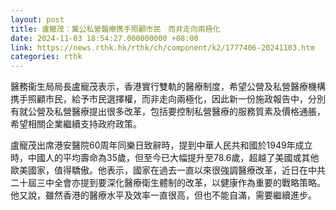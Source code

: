```yaml
---
layout: post
title: 盧寵茂：冀公私營醫療携手照顧市民　而非走向兩極化
date: 2024-11-03 18:54:27.000000000 +08:00
link: https://news.rthk.hk/rthk/ch/component/k2/1777406-20241103.htm
categories: rthk
---
```


醫務衞生局局長盧寵茂表示，香港實行雙軌的醫療制度，希望公營及私營醫療機構携手照顧市民，給予市民選擇權，而非走向兩極化，因此新一份施政報告中，分別有就公營及私營醫療提出很多改革，包括要控制私營醫療的服務質素及價格通脹，希望相關企業繼續支持政府政策。

盧寵茂出席港安醫院60周年同樂日致辭時，提到中華人民共和國於1949年成立時，中國人的平均壽命為35歲，但至今已大幅提升至78.6歲，超越了美國或其他歐美國家，值得驕傲。他表示，國家在過去一直以來很強調醫療改革，近日在中共二十屆三中全會亦提到要深化醫療衛生體制的改革，以健康作為重要的戰略策略。他又說，雖然香港的醫療水平及效率一直很高，但也不能自滿，需要繼續進步。
